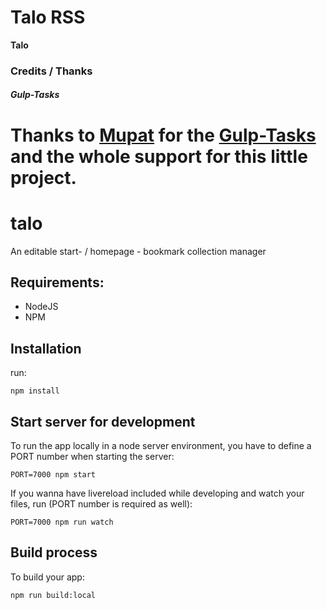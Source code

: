 # Talo RSS

**Talo** 

### Credits / Thanks

##### Gulp-Tasks

Thanks to [Mupat](https://github.com/mupat) for the [Gulp-Tasks](https://github.com/mupat/gulp-tasks) and the whole support for this little project.
=======
# talo

An editable start- / homepage - bookmark collection manager

## Requirements:

- NodeJS
- NPM

## Installation

run:
	
	npm install

## Start server for development

To run the app locally in a node server environment, you have to define a PORT number when starting the server:

	PORT=7000 npm start

If you wanna have livereload included while developing and watch your files, run (PORT number is required as well):

	PORT=7000 npm run watch

## Build process

To build your app:

	npm run build:local

